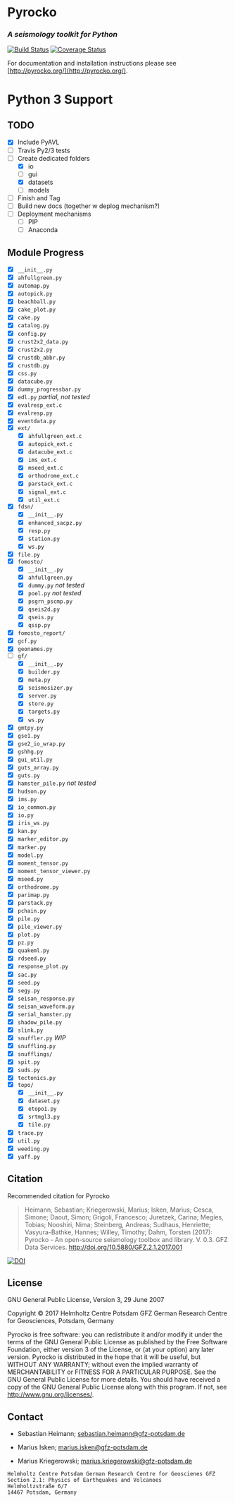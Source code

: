 # Pyrocko
### _A seismology toolkit for Python_
[![Build Status](https://travis-ci.org/pyrocko/pyrocko.svg?branch=master)](https://travis-ci.org/pyrocko/pyrocko) [![Coverage Status](https://coveralls.io/repos/github/pyrocko/pyrocko/badge.svg)](https://coveralls.io/github/pyrocko/pyrocko)

For documentation and installation instructions please see 
[http://pyrocko.org/](http://pyrocko.org/).

# Python 3 Support

## TODO

- [x] Include PyAVL
- [ ] Travis Py2/3 tests
- [ ] Create dedicated folders
  - [x] io
  - [ ] gui
  - [x] datasets
  - [ ] models
- [ ] Finish and Tag
- [ ] Build new docs (together w deplog mechanism?)
- [ ] Deployment mechanisms
  - [ ] PIP
  - [ ] Anaconda

## Module Progress

- [x] ``__init__.py``
- [x] ``ahfullgreen.py``
- [x] ``automap.py``
- [x] ``autopick.py``
- [x] ``beachball.py``
- [x] ``cake_plot.py``
- [x] ``cake.py``
- [x] ``catalog.py``
- [x] ``config.py``
- [x] ``crust2x2_data.py``
- [x] ``crust2x2.py``
- [x] ``crustdb_abbr.py``
- [x] ``crustdb.py``
- [x] ``css.py``
- [x] ``datacube.py``
- [x] ``dummy_progressbar.py``
- [x] ``edl.py`` *partial, not tested*
- [x] ``evalresp_ext.c``
- [x] ``evalresp.py``
- [x] ``eventdata.py``
- [x] ``ext/``
  - [x] ``ahfullgreen_ext.c``
  - [x] ``autopick_ext.c``
  - [x] ``datacube_ext.c``
  - [x] ``ims_ext.c``
  - [x] ``mseed_ext.c``
  - [x] ``orthodrome_ext.c``
  - [x] ``parstack_ext.c``
  - [x] ``signal_ext.c``
  - [x] ``util_ext.c``
- [x] ``fdsn/``
  - [x] ``__init__.py``
  - [x] ``enhanced_sacpz.py``
  - [x] ``resp.py``
  - [x] ``station.py``
  - [x] ``ws.py``
- [x] ``file.py``
- [x] ``fomosto/``
  - [x] ``__init__.py``
  - [x] ``ahfullgreen.py``
  - [x] ``dummy.py`` *not tested*
  - [x] ``poel.py`` *not tested*
  - [x] ``psgrn_pscmp.py``
  - [x] ``qseis2d.py``
  - [x] ``qseis.py``
  - [x] ``qssp.py``
- [x] ``fomosto_report/``
- [x] ``gcf.py``
- [x] ``geonames.py``
- [ ] ``gf/``
  - [x] ``__init__.py``
  - [x] ``builder.py``
  - [x] ``meta.py``
  - [x] ``seismosizer.py``
  - [x] ``server.py``
  - [x] ``store.py``
  - [x] ``targets.py``
  - [x] ``ws.py``
- [x] ``gmtpy.py``
- [x] ``gse1.py``
- [x] ``gse2_io_wrap.py``
- [x] ``gshhg.py``
- [x] ``gui_util.py``
- [x] ``guts_array.py``
- [x] ``guts.py``
- [x] ``hamster_pile.py`` *not tested*
- [x] ``hudson.py``
- [x] ``ims.py``
- [x] ``io_common.py``
- [x] ``io.py``
- [x] ``iris_ws.py``
- [x] ``kan.py``
- [x] ``marker_editor.py``
- [x] ``marker.py``
- [x] ``model.py``
- [x] ``moment_tensor.py``
- [x] ``moment_tensor_viewer.py``
- [x] ``mseed.py``
- [x] ``orthodrome.py``
- [x] ``parimap.py``
- [x] ``parstack.py``
- [x] ``pchain.py``
- [x] ``pile.py``
- [x] ``pile_viewer.py``
- [x] ``plot.py``
- [x] ``pz.py``
- [x] ``quakeml.py``
- [x] ``rdseed.py``
- [x] ``response_plot.py``
- [x] ``sac.py``
- [x] ``seed.py``
- [x] ``segy.py``
- [x] ``seisan_response.py``
- [x] ``seisan_waveform.py``
- [x] ``serial_hamster.py``
- [x] ``shadow_pile.py``
- [x] ``slink.py``
- [x] ``snuffler.py`` *WIP*
- [x] ``snuffling.py``
- [x] ``snufflings/``
- [x] ``spit.py``
- [x] ``suds.py``
- [x] ``tectonics.py``
- [x] ``topo/``
  - [x] ``__init__.py``
  - [x] ``dataset.py``
  - [x] ``etopo1.py``
  - [x] ``srtmgl3.py``
  - [x] ``tile.py``
- [x] ``trace.py``
- [x] ``util.py``
- [x] ``weeding.py``
- [x] ``yaff.py``

## Citation
Recommended citation for Pyrocko

> Heimann, Sebastian; Kriegerowski, Marius; Isken, Marius; Cesca, Simone; Daout, Simon; Grigoli, Francesco; Juretzek, Carina; Megies, Tobias; Nooshiri, Nima; Steinberg, Andreas; Sudhaus, Henriette; Vasyura-Bathke, Hannes; Willey, Timothy; Dahm, Torsten (2017): Pyrocko - An open-source seismology toolbox and library. V. 0.3. GFZ Data Services. http://doi.org/10.5880/GFZ.2.1.2017.001

[![DOI](https://img.shields.io/badge/DOI-10.5880%2FGFZ.2.1.2017.001-blue.svg)](http://doi.org/10.5880/GFZ.2.1.2017.001)

## License 
GNU General Public License, Version 3, 29 June 2007

Copyright © 2017 Helmholtz Centre Potsdam GFZ German Research Centre for Geosciences, Potsdam, Germany

Pyrocko is free software: you can redistribute it and/or modify it under the terms of the GNU General Public License as published by the Free Software Foundation, either version 3 of the License, or (at your option) any later version.
Pyrocko is distributed in the hope that it will be useful, but WITHOUT ANY WARRANTY; without even the implied warranty of MERCHANTABILITY or FITNESS FOR A PARTICULAR PURPOSE.  See the GNU General Public License for more details.
You should have received a copy of the GNU General Public License along with this program. If not, see <http://www.gnu.org/licenses/>.

## Contact
* Sebastian Heimann; 
  sebastian.heimann@gfz-potsdam.de

* Marius Isken; 
  marius.isken@gfz-potsdam.de

* Marius Kriegerowski; 
  marius.kriegerowski@gfz-potsdam.de 

```
Helmholtz Centre Potsdam German Research Centre for Geoscienes GFZ
Section 2.1: Physics of Earthquakes and Volcanoes
Helmholtzstraße 6/7
14467 Potsdam, Germany
```
